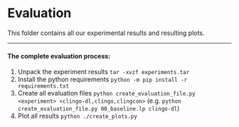 # Evaluation

This folder contains all our experimental results and resulting plots.

----

#### The complete evaluation process:
1. Unpack the experiment results `tar -xvzf experiments.tar`
2. Install the python requirements `python -m pip install -r requirements.txt`
3. Create all evaluation files `python create_evaluation_file.py <experiment> <clingo-dl,clingo,clingcon>` (e.g. `python create_evaluation_file.py 00_baseline.lp clingo-dl`)
4. Plot all results `python ./create_plots.py`
